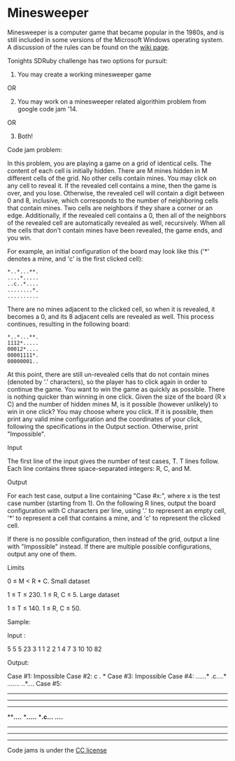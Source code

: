 # Minesweeper

Minesweeper is a computer game that became popular in the 1980s, and is still
included in some versions of the Microsoft Windows operating system. A
discussion of the rules can be found on the [wiki
page](https://en.wikipedia.org/wiki/Minesweeper_(video_game)).

Tonights SDRuby challenge has two options for pursuit:

1) You may create a working minesweeper game

OR

2) You may work on a minesweeper related algorithim problem from google code jam
'14.

OR

3) Both!



Code jam problem:

In this problem, you are playing a game on a grid of identical cells. The
content of each cell is initially hidden. There are M mines hidden in M
different cells of the grid. No other cells contain mines. You may click on any
cell to reveal it. If the revealed cell contains a mine, then the game is over,
and you lose. Otherwise, the revealed cell will contain a digit between 0 and 8,
inclusive, which corresponds to the number of neighboring cells that contain
mines. Two cells are neighbors if they share a corner or an edge. Additionally,
if the revealed cell contains a 0, then all of the neighbors of the revealed
cell are automatically revealed as well, recursively. When all the cells that
don't contain mines have been revealed, the game ends, and you win.

For example, an initial configuration of the board may look like this ('*'
denotes a mine, and 'c' is the first clicked cell):

```
*..*...**.
....*.....
..c..*....
........*.
..........
```

There are no mines adjacent to the clicked cell, so when it is revealed, it
becomes a 0, and its 8 adjacent cells are revealed as well. This process
continues, resulting in the following board:

```
*..*...**.
1112*.....
00012*....
00001111*.
00000001..
```

At this point, there are still un-revealed cells that do not contain mines
(denoted by '.' characters), so the player has to click again in order to
continue the game.  You want to win the game as quickly as possible. There is
nothing quicker than winning in one click. Given the size of the board (R x C)
and the number of hidden mines M, is it possible (however unlikely) to win in
one click? You may choose where you click. If it is possible, then print any
valid mine configuration and the coordinates of your click, following the
specifications in the Output section. Otherwise, print "Impossible".

Input

The first line of the input gives the number of test cases, T. T lines follow.
Each line contains three space-separated integers: R, C, and M.

Output

For each test case, output a line containing "Case #x:", where x is the test
case number (starting from 1). On the following R lines, output the board
configuration with C characters per line, using '.' to represent an empty cell,
'*' to represent a cell that contains a mine, and 'c' to represent the clicked
cell.

If there is no possible configuration, then instead of the grid, output a line
with "Impossible" instead. If there are multiple possible configurations, output
any one of them.

Limits

0 ≤ M < R * C.
Small dataset

1 ≤ T ≤ 230.
1 ≤ R, C ≤ 5.
Large dataset

1 ≤ T ≤ 140.
1 ≤ R, C ≤ 50.

Sample:


Input :

5
5 5 23
3 1 1
2 2 1
4 7 3
10 10 82

Output:

Case #1: Impossible
Case #2:
c
.
*
Case #3:
Impossible
Case #4:
......*
.c....*
.......
..*....
Case #5:
**********
**********
**********
****....**
***.....**
***.c...**
***....***
**********
**********
**********

Code jams is under the [CC license](https://creativecommons.org/licenses/by/3.0/)
